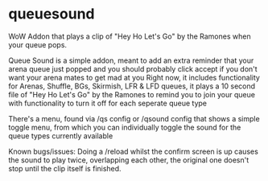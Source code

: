 # queuesound
WoW Addon that plays a clip of "Hey Ho Let's Go" by the Ramones when your queue pops.

Queue Sound is a simple addon, meant to add an extra reminder that your arena queue just popped and you should probably click accept if you don't want your arena mates to get mad at you
Right now, it includes functionality for Arenas, Shuffle, BGs, Skirmish, LFR & LFD queues, it plays a 10 second file of "Hey Ho Let's Go" by the Ramones to remind you to join your queue with functionality to turn it off for each seperate queue type

There's a menu, found via /qs config or /qsound config that shows a simple toggle menu, from which you can individually toggle the sound for the queue types currently available

Known bugs/issues: Doing a /reload whilst the confirm screen is up causes the sound to play twice, overlapping each other, the original one doesn't stop until the clip itself is finished.
